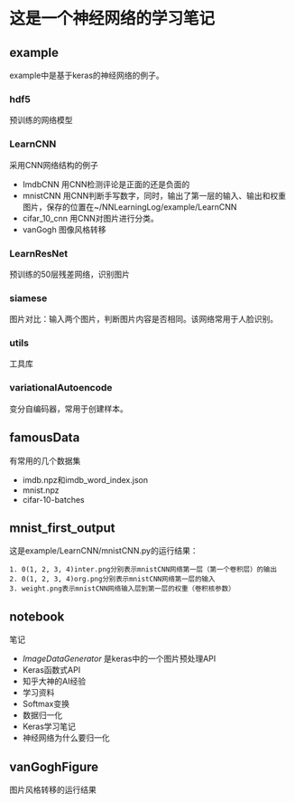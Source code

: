 # 这是一个神经网络的学习笔记
## example
example中是基于keras的神经网络的例子。
### hdf5
预训练的网络模型
### LearnCNN
采用CNN网络结构的例子

- ImdbCNN 用CNN检测评论是正面的还是负面的
- mnistCNN 用CNN判断手写数字，同时，输出了第一层的输入、输出和权重图片，保存的位置在~/NNLearningLog/example/LearnCNN
- cifar_10_cnn 用CNN对图片进行分类。
- vanGogh 图像风格转移
### LearnResNet
预训练的50层残差网络，识别图片
### siamese
图片对比：输入两个图片，判断图片内容是否相同。该网络常用于人脸识别。
### utils
工具库
### variationalAutoencode
变分自编码器，常用于创建样本。
## famousData
有常用的几个数据集

- imdb.npz和imdb_word_index.json
- mnist.npz
- cifar-10-batches
## mnist_first_output
这是example/LearnCNN/mnistCNN.py的运行结果：
	
	1. 0(1, 2, 3, 4)inter.png分别表示mnistCNN网络第一层（第一个卷积层）的输出
	2. 0(1, 2, 3, 4)org.png分别表示mnistCNN网络第一层的输入
	3. weight.png表示mnistCNN网络输入层到第一层的权重（卷积核参数）
## notebook
笔记
- *ImageDataGenerator* 是keras中的一个图片预处理API
- Keras函数式API
- 知乎大神的AI经验
- 学习资料
- Softmax变换
- 数据归一化
- Keras学习笔记
- 神经网络为什么要归一化
## vanGoghFigure
图片风格转移的运行结果
